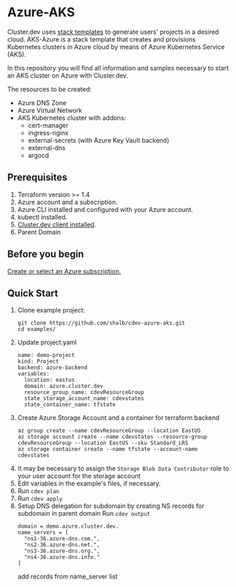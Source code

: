 # Azure-AKS

Cluster.dev uses [stack templates](https://docs.cluster.dev/stack-templates-overview/) to generate users' projects in a desired cloud. AKS-Azure is a stack template that creates and provisions Kubernetes clusters in Azure cloud by means of Azure Kubernetes Service (AKS).

In this repository you will find all information and samples necessary to start an AKS cluster on Azure with Cluster.dev. 

The resources to be created:

* Azure DNS Zone
* Azure Virtual Network
* AKS Kubernetes cluster with addons:
  * cert-manager
  * ingress-nginx
  * external-secrets (with Azure Key Vault backend)
  * external-dns
  * argocd

## Prerequisites

1. Terraform version >= 1.4
2. Azure account and a subscription.
3. Azure CLI installed and configured with your Azure account.
4. kubectl installed.
5. [Cluster.dev client installed](https://docs.cluster.dev/get-started-install/).
6. Parent Domain

## Before you begin

[Create or select an Azure subscription.](https://portal.azure.com/#view/Microsoft_Azure_Billing/SubscriptionsBladeV2)

## Quick Start
1. Clone example project:
    ```
    git clone https://github.com/shalb/cdev-azure-aks.git
    cd examples/
    ```
2. Update project.yaml
    ```
    name: demo-project
    kind: Project
    backend: azure-backend
    variables:
      location: eastus
      domain: azure.cluster.dev
      resource_group_name: cdevResourceGroup
      state_storage_account_name: cdevstates
      state_container_name: tfstate
    ```
3. Create Azure Storage Account and a container for terraform backend
    ```
    az group create --name cdevResourceGroup --location EastUS
    az storage account create --name cdevstates --resource-group cdevResourceGroup --location EastUS --sku Standard_LRS
    az storage container create --name tfstate --account-name cdevstates
    ```
4. It may be necessary to assign the `Storage Blob Data Contributor` role to your user account for the storage account
5. Edit variables in the example's files, if necessary.
6. Run `cdev plan`
7. Run `cdev apply`
8. Setup DNS delegation for subdomain by creating
   NS records for subdomain in parent domain
   Run `cdev output`
   ```
   domain = demo.azure.cluster.dev.
   name_servers = [
     "ns1-36.azure-dns.com.",
     "ns2-36.azure-dns.net.",
     "ns3-36.azure-dns.org.",
     "ns4-36.azure-dns.info."
   ]
   ```
   add records from name_server list

